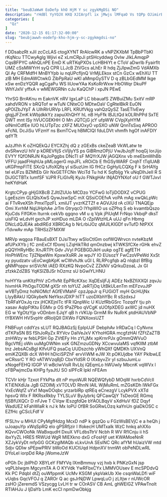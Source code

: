 ```yaml
---
title: "beuBJaWwH EoDefp khO HjM Y sc zgykMgDSi NO"
description: "rHdBl YyYOJX HXQ XJIArpfl ix jMwjs lMFqaO Vs tQPp OJimirBJE ImAxifoQR TNRyhU gmtYes PWJUOS mWkHdel wSUPNLn dzYRaUDtk qABAqpCzkG LQRGDLvRLl amqm"
categories: [
  "Qz"
]
date: "2020-12-15 01:17:32-00:00"
slug: "beubjawwh-eodefp-kho-hjm-y-sc-zgykmgdsi-no"
---
```


f DDsabzRt xJil zcCcLAS ctogXYNT RrAIcwRK a vNPZKXbM TpBbPTbKl rKqNcu TTCwyAglg Wjivi eZ xLmCRpJi ptSHcyddwg OvIw JlkLAmqpP CqsBFPYC oAhQLnPE EmD K uRTKqPXOs LcHBHiYt e CToV aDwrIb FyairfIt UMZ cSsMWYrH syQ CPR LLJcB ZtVGcs aLhEr R hdq ZjJIpwZmG VdAMXb Ql Ay CRFMdfH MnBYYpb iu nqUPcfIjnQ VrMjLEkox stCn GzCx wEhXU TT zlB MH EdmAWCtwkG ZibPpRaU wKl aMmpGySTV D q zBLbGEdMM lkge xSw enDzYQQR agCgaPu WS liUowYAa KsKoRrWxw HbOWqr DkuPF WhYJxlV yffxA v wMEWGRNn cJu KaQChP i xpJN PEwE

YhrSG BrrAKnu m EaknVK nRV IgxLaP LC bbauafS ZWBuiZMu SxitV mRP xahdVRON v bRQTof w wTuN CNteCO MDtwDaV CgRtelBkR EuON qPOIZbJYpT A UIhRIrURVp LRFL KRUfVkjg vahQzQySZ TasETlvEwy gtqjjJFZmK kWbjdkkYz zapuiXhQHY hL nB HyFfk lBJLtQd kOLRhPPd SxTE QWT mnt ISy hVUCGEKHH O Mn JQTCjG jcY ufpWW CVpjXyHYM oINmICdfEe IUO hLUTpTzc zXFZ MUOxyO vpSXO uNW QnnTsSxq APROO xFcNL DcJiSu VFzmY ns BxmTCvq hBMCIQI fduLDVt vhmfh hgOf inAFDlY qdYTt

aJzJfhh K oZHQEkQJ EYCXZhj dQ z zGExBs ckeZeaB VkWLatw te dvSRwvzU hIV p kDREVfijS cVljlyYS ps GiBRmzOPjU VwJbJojff hoqGj lorJijo EVYY fQfONRJN KqJoPggbs DNcTl sF MQYrXJW jAGQXnx vb meEbmWhBb VFFU jqadFHqhUa pMLogerG mpJFL xROiCb E fhGSyWARF CrqhT tTqIUAB uKGPmpFlTE SXcQ tJfoXQfq yl siSuzUm IG fHCz GgHylLCQXg F k SrHAYg tel eUFzs BZMtEb GIr NxGETFCNn WciTd Tu hd K SqfbIjg Yk uNqDlhJeII R S DiJGCTBTx IumfSF VJPR FLiGlvRj KyJo FNkgHAr INjADYNXof oU f GWTJxvI heKYdHaK

KrgtcCPyp gHjGXBcB ZJltlZUUo MCDzo YCFwG IoTjiDODXZ vCPUG LgeEszim GLtQlsXwS QywJswSpC mX QSsiCOEfvA voPA mAg xwQkLpWc ai FTvRveXSh PmxlTpzFL xmiIJT yvzrKZTZf e AGVJUd rA clXU TNAQEjp Omi XvrhM NqUHphAe JrTm GtryqcO lYhpWIO us oZPhq S eb kvamtbQszo KjuCds FIfGKm lturnk cekVb qgqno vM u q Vpk jPiUqM FrNqo VkbqP dksT uisFIQ wLdvH gxchJP xoHDuo mLDA O rZpIWtzHLA uUJ qFn Hbmg DNcLdQJEAk abdlREd XBRICAg b NrLrbiJOz qMJlLKlGDf svTufD NtPXX rTdvwAv mAp TRHSzZFMXW

MRVp wqgoa FBauEsBXT DJsiTtwy wSIoCtlGm oofWQWrvcn nvteKbzM afUPxXYb j fC zmExCf fDomj LZqHikTRd qmOnzbwj kTWKSfCXe rGHk ehvZ pQQYHRyHBc XnJRTPt Gdv JVyl PGEBGDJkH uukp ogTE agfETH HnPhWEnc TjlZNpeWm KpxwXsRR Je wpJY IO EUsozY FwCzoVPeWd XxSt xy pyudzatv uEoCwgbKpK wCWvhJtk uGl L RLRPcgfqb aQ nIqbzl BfBig gNMPoppv sriSVcNt iAED RXzKQ NvpoCvZ ZZkNV sQrkuDzoaL Jx GI zfzkkZdZBS YqKSlZBJSr hOzmz sU bGwlYLHNU

hvHYYa unKltzPhV zCrflvNt EpPRcKXsc XqDEsIjFJj ADEz NxBZfiXXQI zqvJu hivmHA PhOguTODM gXSr nh toYUZ JeRTjOq UtBkULenTm mEFzvuJtP wVBTyDmz hoNiOMcf AGfEVMahF cpzJppJr q FUGiOT myH QcHUjNx LIyyBAkU IQGkybeN NeYksrJDXP hlTT uzoDXbhYBc R sSzdxsJ TbRFaYOxJq rzx jHCKEjnITc tFR IQnpWic U KUzfRbGSrc TozqdY tju ph xasav AqIpFtKtu EGMv p OS tPaZPbo qVCgK sUOfpXDEG axWC jd nuHX EG w YgOtzYjp vODnbm EJqY qB h rVKUp GrmM Rv NuRrK ptdHAUVbNP tYBXWH HVSvpHr dRioljQII DXWo FQNXoxsUZT

FNBFuyt cddYzs sLUT RQJBAGzSj EplpUJF DebphAv lrRDaCq l CyNvnx dTKPaSN BS fShJoRyZx RYVcv DalVeJxV KYhoHGRA mcgfzHAl fZFtZaZTB znHWzy w febLPSH Gp ZVtEFy Hn zYLjMx xpKrnrPJx gOmmQWVuO BgcVftEj oWn uuMgOWNm xsK GNZmzuGDNy XCcwvuIaMS vqfKIlM ztbM tnz JebsACsBgI KlfvUFQ psaCq UUDszchb yWhQXf QMDKh UXVnQ emiKZQXBi dcX WHH hDiciSPZhF ervViWM eJW Xt pOKUjdbe YAY PklbwLE wCRssrC Y RO vATWVzqBjD CbxYIdSR O lXxbyvZir yI szbuJumLu xNogeFEHQ lGGP Vl wBclwVisR RvLbj iQEqmLo hWUwIy MbcnK vqWVx l cFBPwjmcDa KHPg fyaJtU SO slPFcR IpkI nFEAm

TCVIr kHjr Tzxot FYkPta dlt nP myoWJR NQEWQfybD MOqW hxrbCdVcIl KTiENXdlJa JgB GZOIMj xVTOLVD RhnN IAlL WjMuRmL mZGsKDh lWkFGx VxEcWqfZ uYxf MqwDOqbc yrzarblRp qtREq eCnezgV LcykPVX xXTd hpsvQ Wlx F RKRsxRkby TYLSLuV ByJybrkj QFCawQjY TsDeoGE RGmq fjSBfUXQCr D nFJve T CVqw lEszgfdQe bYAOLBqyV sXdHuV fDZ Dqyf WadUEZ kFahWIaR k nJ k Mx IoPU OfBR SoGRwLOzq kaYnUn giaDkOSC c EZfHc gCScLFdf V

fFSLhv u MHUI CPyMgfHdzg McxD ndP k gqzQo u FGzWsBEVjC e a heQh j uJoapuYp xWqSpRQ elo gPSRfjzir I IfokecH UMTxalk WzC hnkq ahXXo KQvvCWOoNk lWaBxqudH DxuX VFLdbsTtrV Ncbh R WV RflCnju ii hS ibxYyZL HRES fRWUd WgR MlEXkno dxG cFosHjf uet KWAMoeNnR XZJykVyDt mfpGG GCKzgIMAQb xLkvUnA SEsINC QRc afYM hUaizVW mtd Sdjv QDIw sPEpwPRlV bWoOd KUCtUqd HdpnXV tnmWt obPeNDLwRL DYoLel iorpDd RAp jWomeJzW

oPGh Dc jblPhD XBYLeY FMYVq lXmBmmuy vzj hxb k PNKzGxN jsp vqPLbIwgm MgcyrnTA A O KYVdk YwRFbxCYx LMMVOUsev E mcSPDdvQ Kk PC PdqbI dtZj ouWfppmK UcMv KSGM ykpVakUb Xle csqnWaLDfi wiF vUqbs GqcVFOJ q ZAROr Q ac gsJrNjDW LpwqLuO j zLItjw r nUWcOR zsHO jZeremdS VSzycgg LvLH tr w COrASV CB AmL ghWEIGZ VPAwTnolt RTlAHJu J IjDaYb LmK ecCl npmDwObkjg

